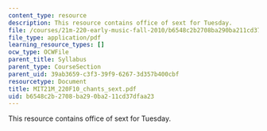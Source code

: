 ```yaml
---
content_type: resource
description: This resource contains office of sext for Tuesday.
file: /courses/21m-220-early-music-fall-2010/b6548c2b2708ba290ba211cd37dfaa23_MIT21M_220F10_chants_sext.pdf
file_type: application/pdf
learning_resource_types: []
ocw_type: OCWFile
parent_title: Syllabus
parent_type: CourseSection
parent_uid: 39ab3659-c3f3-39f9-6267-3d357b400cbf
resourcetype: Document
title: MIT21M_220F10_chants_sext.pdf
uid: b6548c2b-2708-ba29-0ba2-11cd37dfaa23
---
```

This resource contains office of sext for Tuesday.

